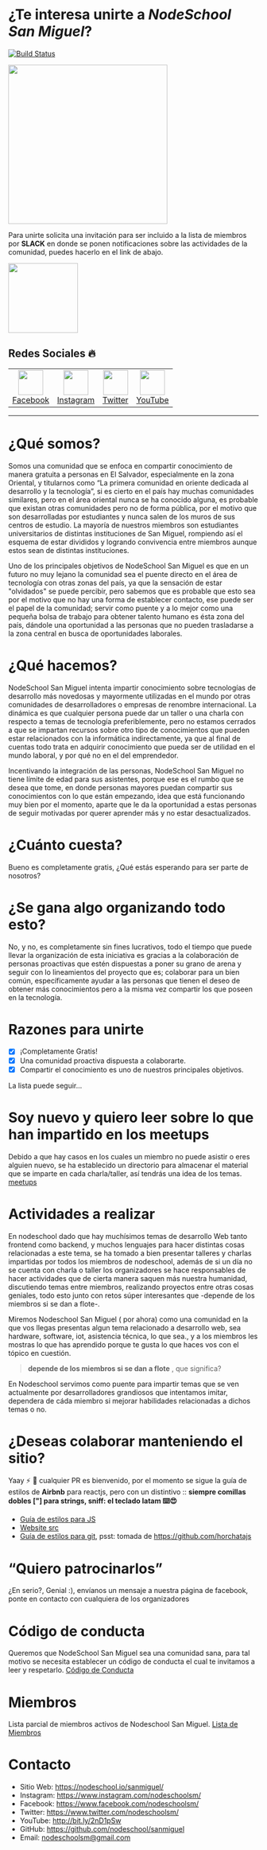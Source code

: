 # ¿Te interesa unirte a _NodeSchool San Miguel_?

[![Build Status](https://travis-ci.org/nodeschool/sanmiguel.svg?branch=master)](https://travis-ci.org/nodeschool/sanmiguel)

<img src="./logo.svg" width="320">

Para unirte solicita una invitación para ser incluido a la lista de miembros por **SLACK** en donde se ponen notificaciones sobre las actividades de la comunidad, puedes hacerlo en el link de abajo.

[<img src="./media/info/slack.png" width="140">](https://join.slack.com/t/nodeschoolsm/shared_invite/enQtNjEzNjc2NjczOTA4LWNhZDhhZTg2YzBiODUzMDJiZTg5NjZiMzIzZTg5YTIxMjIwNzRjMzIyMjQwYTA4NWJmZTIyZGQ4MmNmZjYwMTA)

## Redes Sociales :fire:

<table>
<tbody>
<td align="center">
<a href="https://www.facebook.com/nodeschoolsm/"><img src="./media/info/facebook.svg" height="50"/><br/>Facebook</a>
</td>
<td align="center">
<a href="https://www.instagram.com/nodeschoolsm/"><img src="./media/info/instagram.svg" height="50"/><br/>Instagram</a>
</td>
<td align="center">
<a href="https://www.twitter.com/nodeschoolsm/"><img src="./media/info/twitter.svg" height="50"/><br/>Twitter</a>
</td>
<td align="center">
<a href="https://www.youtube.com/channel/UCs1Z2VL-8slRND2AojTpcGg"><img src="./media/info/youtube.svg" height="50"/><br/>YouTube</a>
</td>
</tbody>
</table>

---

# ¿Qué somos?

Somos una comunidad que se enfoca en compartir conocimiento de manera gratuita a personas en El Salvador, especialmente en la zona Oriental, y titularnos como “La primera comunidad en oriente dedicada al desarrollo y la tecnología”, si es cierto en el país hay muchas comunidades similares, pero en el área oriental nunca se ha conocido alguna, es probable que existan otras comunidades pero no de forma pública, por el motivo que son desarrolladas por estudiantes y nunca salen de los muros de sus centros de estudio. La mayoría de nuestros miembros son estudiantes universitarios de distintas instituciones de San Miguel, rompiendo así el esquema de estar divididos y logrando convivencia entre miembros aunque estos sean de distintas instituciones.

Uno de los principales objetivos de NodeSchool San Miguel es que en un futuro no muy lejano la comunidad sea el puente directo en el área de tecnología con otras zonas del país, ya que la sensación de estar "olvidados" se puede percibir, pero sabemos que es probable que esto sea por el motivo que no hay una forma de establecer contacto, ese puede ser el papel de la comunidad; servir como puente y a lo mejor como una pequeña bolsa de trabajo para obtener talento humano es ésta zona del país, dándole una oportunidad a las personas que no pueden trasladarse a la zona central en busca de oportunidades laborales.

# ¿Qué hacemos?

NodeSchool San Miguel intenta impartir conocimiento sobre tecnologías de desarrollo más novedosas y mayormente utilizadas en el mundo por otras comunidades de desarrolladores o empresas de renombre internacional. La dinámica es que cualquier persona puede dar un taller o una charla con respecto a temas de tecnología preferiblemente, pero no estamos cerrados a que se impartan recursos sobre otro tipo de conocimientos que pueden estar relacionados con la informática indirectamente, ya que al final de cuentas todo trata en adquirir conocimiento que pueda ser de utilidad en el mundo laboral, y por qué no en el del emprendedor.

Incentivando la integración de las personas, NodeSchool San Miguel no tiene límite de edad para sus asistentes, porque ese es el rumbo que se desea que tome, en donde personas mayores puedan compartir sus conocimientos con lo que están empezando, idea que está funcionando muy bien por el momento, aparte que le da la oportunidad a estas personas de seguir motivadas por querer aprender más y no estar desactualizados.

# ¿Cuánto cuesta?

Bueno es completamente gratis, ¿Qué estás esperando para ser parte de nosotros?

# ¿Se gana algo organizando todo esto?

No, y no, es completamente sin fines lucrativos, todo el tiempo que puede llevar la organización de esta iniciativa es gracias a la colaboración de personas proactivas que estén dispuestas a poner su grano de arena y seguir con lo lineamientos del proyecto que es; colaborar para un bien común, específicamente ayudar a las personas que tienen el deseo de obtener más conocimientos pero a la misma vez compartir los que poseen en la tecnología.

# Razones para unirte

- [x] ¡Completamente Gratis!
- [x] Una comunidad proactiva dispuesta a colaborarte.
- [x] Compartir el conocimiento es uno de nuestros principales objetivos.

La lista puede seguir...

# Soy nuevo y quiero leer sobre lo que han impartido en los meetups

Debido a que hay casos en los cuales un miembro no puede asistir o eres alguien nuevo, se ha establecido un directorio para almacenar el material que se imparte en cada charla/taller, así tendrás una idea de los temas. [meetups](meetups)

# Actividades a realizar

En nodeschool dado que hay muchísimos temas de desarrollo Web tanto frontend como backend, y muchos lenguajes para hacer distintas cosas relacionadas a este tema, se ha tomado a bien presentar talleres y charlas impartidas por todos los miembros de nodeschool, además de si un día no se cuenta con charla o taller los organizadores se hace responsables de hacer actividades que de cierta manera saquen más nuestra humanidad, discutiendo temas entre miembros, realizando proyectos entre otras cosas geniales, todo esto junto con retos súper interesantes que -depende de los miembros si se dan a flote-.

Miremos Nodeschool San Miguel ( por ahora) como una comunidad en la que vos llegas presentas algun tema relacionado a desarrollo web, sea hardware, software, iot, asistencia técnica, lo que sea., y a los miembros les mostras lo que has aprendido porque te gusta lo que haces vos con el tópico en cuestión.

> **depende de los miembros si se dan a flote** , que significa?

En Nodeschool servimos como puente para impartir temas que se ven actualmente por desarrolladores grandiosos que intentamos imitar, dependera de cáda miembro si mejorar habilidades relacionadas a dichos temas o no.

# ¿Deseas colaborar manteniendo el sitio?

Yaay :zap: :rainbow: cualquier PR es bienvenido, por el momento se sigue la guía de estilos de **Airbnb** para reactjs, pero con un distintivo :: **siempre comillas dobles ["] para strings, sniff: el teclado latam :keyboard::heart_eyes:**

- [Guía de estilos para JS](https://github.com/airbnb/javascript/tree/master/react)
- [Website src](./website)
- [Guía de estilos para git](https://github.com/horchatajs/website/blob/master/.github/GIT_STYLEGUIDE.md), psst: tomada de https://github.com/horchatajs


# “Quiero patrocinarlos”

¿En serio?, Genial :), envíanos un mensaje a nuestra página de facebook, ponte en contacto con cualquiera de los organizadores

# Código de conducta

Queremos que NodeSchool San Miguel sea una comunidad sana, para tal motivo se necesita establecer un código de conducta el cual te invitamos a leer y respetarlo. [Código de Conducta](CODE_OF_CONDUCT.md)

# Miembros

Lista parcial de miembros activos de Nodeschool San Miguel.  [Lista de Miembros](miembros.md)

# Contacto

- Sitio Web: https://nodeschool.io/sanmiguel/
- Instagram: https://www.instagram.com/nodeschoolsm/
- Facebook: https://www.facebook.com/nodeschoolsm/
- Twitter: https://www.twitter.com/nodeschoolsm/
- YouTube: http://bit.ly/2nD1pSw
- GitHub: https://github.com/nodeschool/sanmiguel
- Email: nodeschoolsm@gmail.com
